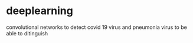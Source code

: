 # deeplearning
convolutional networks to detect covid 19 virus and pneumonia virus to be able to ditinguish
